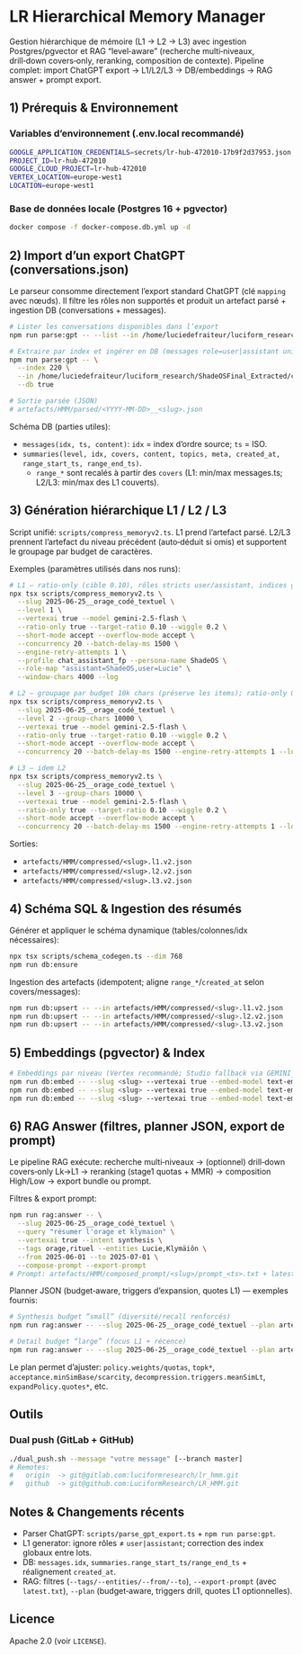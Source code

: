 # LR Hierarchical Memory Manager

Gestion hiérarchique de mémoire (L1 → L2 → L3) avec ingestion Postgres/pgvector et RAG “level‑aware” (recherche multi‑niveaux, drill‑down covers‑only, reranking, composition de contexte). Pipeline complet: import ChatGPT export → L1/L2/L3 → DB/embeddings → RAG answer + prompt export.

## 1) Prérequis & Environnement

### Variables d’environnement (.env.local recommandé)
```bash
GOOGLE_APPLICATION_CREDENTIALS=secrets/lr-hub-472010-17b9f2d37953.json
PROJECT_ID=lr-hub-472010
GOOGLE_CLOUD_PROJECT=lr-hub-472010
VERTEX_LOCATION=europe-west1
LOCATION=europe-west1
```

### Base de données locale (Postgres 16 + pgvector)
```bash
docker compose -f docker-compose.db.yml up -d
```

## 2) Import d’un export ChatGPT (conversations.json)

Le parseur consomme directement l’export standard ChatGPT (clé `mapping` avec nœuds). Il filtre les rôles non supportés et produit un artefact parsé + ingestion DB (conversations + messages).

```bash
# Lister les conversations disponibles dans l’export
npm run parse:gpt -- --list --in /home/luciedefraiteur/luciform_research/ShadeOSFinal_Extracted/conversations.json

# Extraire par index et ingérer en DB (messages role=user|assistant uniquement)
npm run parse:gpt -- \
  --index 220 \
  --in /home/luciedefraiteur/luciform_research/ShadeOSFinal_Extracted/conversations.json \
  --db true

# Sortie parsée (JSON)
# artefacts/HMM/parsed/<YYYY-MM-DD>__<slug>.json
```

Schéma DB (parties utiles):
- `messages(idx, ts, content)`: `idx` = index d’ordre source; `ts` = ISO.
- `summaries(level, idx, covers, content, topics, meta, created_at, range_start_ts, range_end_ts)`.
  - `range_*` sont recalés à partir des `covers` (L1: min/max messages.ts; L2/L3: min/max des L1 couverts).

## 3) Génération hiérarchique L1 / L2 / L3

Script unifié: `scripts/compress_memoryv2.ts`. L1 prend l’artefact parsé. L2/L3 prennent l’artefact du niveau précédent (auto‑déduit si omis) et supportent le groupage par budget de caractères.

Exemples (paramètres utilisés dans nos runs):

```bash
# L1 — ratio-only (cible 0.10), rôles stricts user/assistant, indices globalement cohérents
npx tsx scripts/compress_memoryv2.ts \
  --slug 2025-06-25__orage_codé_textuel \
  --level 1 \
  --vertexai true --model gemini-2.5-flash \
  --ratio-only true --target-ratio 0.10 --wiggle 0.2 \
  --short-mode accept --overflow-mode accept \
  --concurrency 20 --batch-delay-ms 1500 \
  --engine-retry-attempts 1 \
  --profile chat_assistant_fp --persona-name ShadeOS \
  --role-map "assistant=ShadeOS,user=Lucie" \
  --window-chars 4000 --log

# L2 — groupage par budget 10k chars (préserve les items); ratio-only 0.10
npx tsx scripts/compress_memoryv2.ts \
  --slug 2025-06-25__orage_codé_textuel \
  --level 2 --group-chars 10000 \
  --vertexai true --model gemini-2.5-flash \
  --ratio-only true --target-ratio 0.10 --wiggle 0.2 \
  --short-mode accept --overflow-mode accept \
  --concurrency 20 --batch-delay-ms 1500 --engine-retry-attempts 1 --log

# L3 — idem L2
npx tsx scripts/compress_memoryv2.ts \
  --slug 2025-06-25__orage_codé_textuel \
  --level 3 --group-chars 10000 \
  --vertexai true --model gemini-2.5-flash \
  --ratio-only true --target-ratio 0.10 --wiggle 0.2 \
  --short-mode accept --overflow-mode accept \
  --concurrency 20 --batch-delay-ms 1500 --engine-retry-attempts 1 --log
```

Sorties:
- `artefacts/HMM/compressed/<slug>.l1.v2.json`
- `artefacts/HMM/compressed/<slug>.l2.v2.json`
- `artefacts/HMM/compressed/<slug>.l3.v2.json`

## 4) Schéma SQL & Ingestion des résumés

Générer et appliquer le schéma dynamique (tables/colonnes/idx nécessaires):
```bash
npx tsx scripts/schema_codegen.ts --dim 768
npm run db:ensure
```

Ingestion des artefacts (idempotent; aligne `range_*`/`created_at` selon covers/messages):
```bash
npm run db:upsert -- --in artefacts/HMM/compressed/<slug>.l1.v2.json
npm run db:upsert -- --in artefacts/HMM/compressed/<slug>.l2.v2.json
npm run db:upsert -- --in artefacts/HMM/compressed/<slug>.l3.v2.json
```

## 5) Embeddings (pgvector) & Index

```bash
# Embeddings par niveau (Vertex recommandé; Studio fallback via GEMINI_API_KEY)
npm run db:embed -- --slug <slug> --vertexai true --embed-model text-embedding-004 --where-level 1 --limit 500
npm run db:embed -- --slug <slug> --vertexai true --embed-model text-embedding-004 --where-level 2 --limit 300
npm run db:embed -- --slug <slug> --vertexai true --embed-model text-embedding-004 --where-level 3 --limit 50
```

## 6) RAG Answer (filtres, planner JSON, export de prompt)

Le pipeline RAG exécute: recherche multi‑niveaux → (optionnel) drill‑down covers‑only Lk→L1 → reranking (stage1 quotas + MMR) → composition High/Low → export bundle ou prompt.

Filtres & export prompt:
```bash
npm run rag:answer -- \
  --slug 2025-06-25__orage_codé_textuel \
  --query "résumer l'orage et klymaion" \
  --vertexai true --intent synthesis \
  --tags orage,rituel --entities Lucie,Klymäiôn \
  --from 2025-06-01 --to 2025-07-01 \
  --compose-prompt --export-prompt
# Prompt: artefacts/HMM/composed_prompt/<slug>/prompt_<ts>.txt + latest.txt
```

Planner JSON (budget‑aware, triggers d’expansion, quotes L1) — exemples fournis:
```bash
# Synthesis budget “small” (diversité/recall renforcés)
npm run rag:answer -- --slug 2025-06-25__orage_codé_textuel --plan artefacts/plans/synthesis_small.json --compose-prompt --export-prompt

# Detail budget “large” (focus L1 + récence)
npm run rag:answer -- --slug 2025-06-25__orage_codé_textuel --plan artefacts/plans/detail_large.json --compose-prompt --export-prompt
```

Le plan permet d’ajuster: `policy.weights/quotas`, `topk*`, `acceptance.minSimBase/scarcity`, `decompression.triggers.meanSimLt`, `expandPolicy.quotes*`, etc.

## Outils

### Dual push (GitLab + GitHub)
```bash
./dual_push.sh --message "votre message" [--branch master]
# Remotes:
#   origin  -> git@gitlab.com:luciformresearch/lr_hmm.git
#   github  -> git@github.com:LuciformResearch/LR_HMM.git
```

## Notes & Changements récents
- Parser ChatGPT: `scripts/parse_gpt_export.ts` + `npm run parse:gpt`.
- L1 generator: ignore rôles ≠ `user|assistant`; correction des index globaux entre lots.
- DB: `messages.idx`, `summaries.range_start_ts/range_end_ts` + réalignement `created_at`.
- RAG: filtres (`--tags/--entities/--from/--to`), `--export-prompt` (avec `latest.txt`), `--plan` (budget‑aware, triggers drill, quotes L1 optionnelles).

## Licence
Apache 2.0 (voir `LICENSE`).
